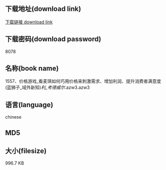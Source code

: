 ## 下载地址(download link)
[下载链接 download link](https://voluble-croquembouche-d321dc.netlify.app/?s=1557%E3%80%81%E4%BB%B7%E6%A0%BC%E6%B8%B8%E6%88%8F_%E7%9C%8B%E9%BA%A6%E7%90%AA%E5%A6%82%E4%BD%95%E5%B7%A7%E7%94%A8%E4%BB%B7%E6%A0%BC%E6%9D%A5%E5%88%BA%E6%BF%80%E9%9C%80%E6%B1%82%E3%80%81%E5%A2%9E%E5%8A%A0%E5%88%A9%E6%B6%A6%E3%80%81%E6%8F%90%E5%8D%87%E6%B6%88%E8%B4%B9%E8%80%85%E6%BB%A1%E6%84%8F%E5%BA%A6+%28%E8%93%9D%E7%8B%AE%E5%AD%90_%E5%9F%9F%E5%A4%96%E6%96%B0%E7%9F%A5%29_%E5%88%A9_%E8%80%83%E5%BE%B7%E5%A8%81%E5%B0%94_.azw3)

## 下载密码(download password)
8078

## 名称(book name)
1557、价格游戏_看麦琪如何巧用价格来刺激需求、增加利润、提升消费者满意度 (蓝狮子_域外新知)_利_考德威尔_.azw3.azw3

## 语言(language)
chinese

## MD5


## 大小(filesize)
996.7 KB
